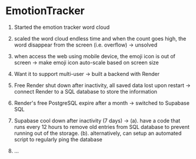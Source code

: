 # EmotionTracker

1. Started the emotion tracker word cloud

2. scaled the word cloud endless time and when the count goes high, the word disappear from the screen (i.e. overflow) -> unsolved

3. when access the web using mobile device, the emoji icon is out of screen -> make emoji icon auto-scale based on screen size

5. Want it to support multi-user -> built a backend with Render

6. Free Render shut down after inactivity, all saved data lost upon restart -> connect Render to a SQL database to store the information

7. Render's free PostgreSQL expire after a month -> switched to Supabase SQL

8. Supabase cool down after inactivity (7 days) -> (a). have a code that runs every 12 hours to remove old entries from SQL database to prevent running out of the storage. (b). alternatively, can setup an automated script to regularly ping the database

9. ...
